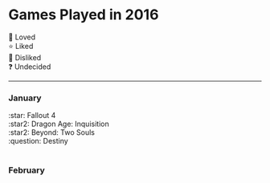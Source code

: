 <h1>Games Played in 2016</h1>

:star2: Loved <br>
:star: Liked <br>
:hankey: Disliked <br>
:question: Undecided<br>
<hr>
<h3>January</h3>
:star: Fallout 4
<br>
:star2: Dragon Age: Inquisition
<br>
:star2: Beyond: Two Souls
<br>
:question: Destiny
<br><br>
<h3>February</h3>
